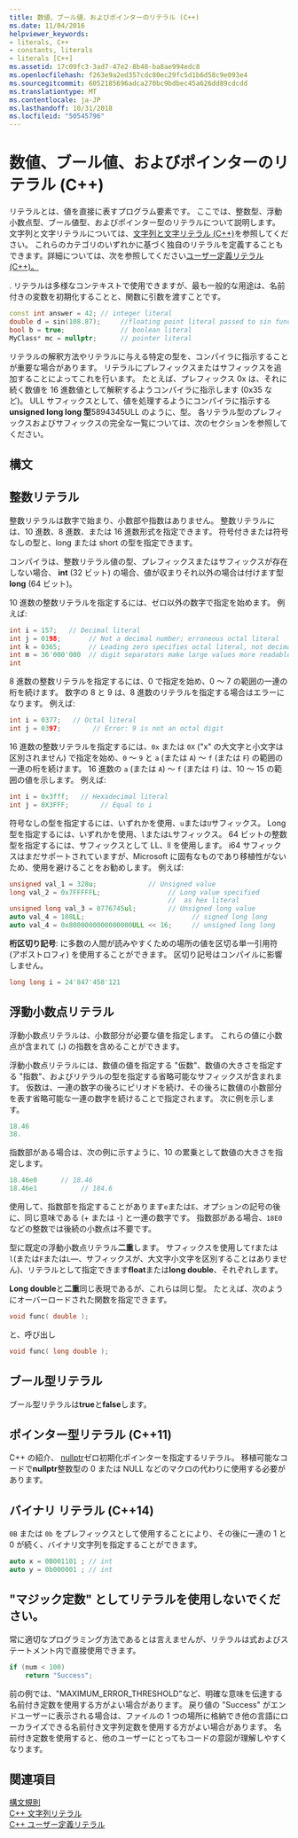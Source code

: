 ```yaml
---
title: 数値、ブール値、およびポインターのリテラル (C++)
ms.date: 11/04/2016
helpviewer_keywords:
- literals, C++
- constants, literals
- literals [C++]
ms.assetid: 17c09fc3-3ad7-47e2-8b48-ba8ae994edc8
ms.openlocfilehash: f263e9a2ed357cdc80ec29fc5d1b6d58c9e093e4
ms.sourcegitcommit: 6052185696adca270bc9bdbec45a626dd89cdcdd
ms.translationtype: MT
ms.contentlocale: ja-JP
ms.lasthandoff: 10/31/2018
ms.locfileid: "50545796"
---
```

# <a name="numeric-boolean-and-pointer-literals--c"></a>数値、ブール値、およびポインターのリテラル (C++)

リテラルとは、値を直接に表すプログラム要素です。 ここでは、整数型、浮動小数点型、ブール値型、およびポインター型のリテラルについて説明します。 文字列と文字リテラルについては、[文字列と文字リテラル (C++)](../cpp/string-and-character-literals-cpp.md)を参照してください。 これらのカテゴリのいずれかに基づく独自のリテラルを定義することもできます。詳細については、次を参照してください[ユーザー定義リテラル (C++)。](../cpp/user-defined-literals-cpp.md)

. リテラルは多様なコンテキストで使用できますが、最も一般的な用途は、名前付きの変数を初期化することと、関数に引数を渡すことです。

```cpp
const int answer = 42; // integer literal
double d = sin(108.87);     //floating point literal passed to sin function
bool b = true;              // boolean literal
MyClass* mc = nullptr;      // pointer literal
```

リテラルの解釈方法やリテラルに与える特定の型を、コンパイラに指示することが重要な場合があります。 リテラルにプレフィックスまたはサフィックスを追加することによってこれを行います。 たとえば、プレフィックス 0x は、それに続く数値を 16 進数値として解釈するようコンパイラに指示します (0x35 など)。 ULL サフィックスとして、値を処理するようにコンパイラに指示する**unsigned long long 型**5894345ULL のように、型。 各リテラル型のプレフィックスおよびサフィックスの完全な一覧については、次のセクションを参照してください。

## <a name="syntax"></a>構文

## <a name="integer-literals"></a>整数リテラル

整数リテラルは数字で始まり、小数部や指数はありません。 整数リテラルには、10 進数、8 進数、または 16 進数形式を指定できます。 符号付きまたは符号なしの型と、long または short の型を指定できます。

コンパイラは、整数リテラル値の型、プレフィックスまたはサフィックスが存在しない場合、 **int** (32 ビット) の場合、値が収まりそれ以外の場合は付けます型**long** (64 ビット)。

10 進数の整数リテラルを指定するには、ゼロ以外の数字で指定を始めます。 例えば:

```cpp
int i = 157;   // Decimal literal
int j = 0198;       // Not a decimal number; erroneous octal literal
int k = 0365;       // Leading zero specifies octal literal, not decimal
int m = 36'000'000  // digit separators make large values more readable
int
```

8 進数の整数リテラルを指定するには、0 で指定を始め、0 ～ 7 の範囲の一連の桁を続けます。 数字の 8 と 9 は、8 進数のリテラルを指定する場合はエラーになります。 例えば:

```cpp
int i = 0377;   // Octal literal
int j = 0397;        // Error: 9 is not an octal digit
```

16 進数の整数リテラルを指定するには、`0x` または `0X` ("x" の大文字と小文字は区別されません) で指定を始め、`0` ～ `9` と `a` (または `A`) ～ `f` (または `F`) の範囲の一連の桁を続けます。 16 進数の `a` (または `A`) ～ `f` (または `F`) は、10 ～ 15 の範囲の値を示します。 例えば:

```cpp
int i = 0x3fff;   // Hexadecimal literal
int j = 0X3FFF;        // Equal to i
```

符号なしの型を指定するには、いずれかを使用、`u`または`U`サフィックス。 Long 型を指定するには、いずれかを使用、`l`または`L`サフィックス。 64 ビットの整数型を指定するには、サフィックスとして LL、ll を使用します。 i64 サフィックスはまだサポートされていますが、Microsoft に固有なものであり移植性がないため、使用を避けることをお勧めします。 例えば:

```cpp
unsigned val_1 = 328u;             // Unsigned value
long val_2 = 0x7FFFFFL;                 // Long value specified
                                        //  as hex literal
unsigned long val_3 = 0776745ul;        // Unsigned long value
auto val_4 = 108LL;                           // signed long long
auto val_4 = 0x8000000000000000ULL << 16;     // unsigned long long
```

**桁区切り記号**: に多数の人間が読みやすくための場所の値を区切る単一引用符 (アポストロフィ) を使用することができます。 区切り記号はコンパイルに影響しません。

```cpp
long long i = 24'847'458'121
```

## <a name="floating-point-literals"></a>浮動小数点リテラル

浮動小数点リテラルは、小数部分が必要な値を指定します。 これらの値に小数点が含まれて (**.**) の指数を含めることができます。

浮動小数点リテラルには、数値の値を指定する "仮数"、数値の大きさを指定する "指数"、およびリテラルの型を指定する省略可能なサフィックスが含まれます。 仮数は、一連の数字の後ろにピリオドを続け、その後ろに数値の小数部分を表す省略可能な一連の数字を続けることで指定されます。 次に例を示します。

```cpp
18.46
38.
```

指数部がある場合は、次の例に示すように、10 の累乗として数値の大きさを指定します。

```cpp
18.46e0      // 18.46
18.46e1           // 184.6
```

使用して、指数部を指定することがあります`e`または`E`、オプションの記号の後に、同じ意味である (+ または -) と一連の数字です。  指数部がある場合、`18E0` などの整数では後続の小数点は不要です。

型に既定の浮動小数点リテラル**二重**します。 サフィックスを使用して`f`または`l`(または`F`または`L`—、サフィックスが、大文字小文字を区別することはありません)、リテラルとして指定できます**float**または**long double**、それぞれします。

**Long double**と**二重**同じ表現であるが、これらは同じ型。 たとえば、次のようにオーバーロードされた関数を指定できます。

```cpp
void func( double );
```

と、呼び出し

```cpp
void func( long double );
```

## <a name="boolean-literals"></a>ブール型リテラル

ブール型リテラルは**true**と**false**します。

## <a name="pointer-literal-c11"></a>ポインター型リテラル (C++11)

C++ の紹介、 [nullptr](../cpp/nullptr.md)ゼロ初期化ポインターを指定するリテラル。 移植可能なコードで**nullptr**整数型の 0 または NULL などのマクロの代わりに使用する必要があります。

## <a name="binary-literals-c14"></a>バイナリ リテラル (C++14)

`0B` または `0b` をプレフィックスとして使用することにより、その後に一連の 1 と 0 が続く、バイナリ文字列を指定することができます。

```cpp
auto x = 0B001101 ; // int
auto y = 0b000001 ; // int
```

## <a name="avoid-using-literals-as-magic-constants"></a>"マジック定数" としてリテラルを使用しないでください。

常に適切なプログラミング方法であるとは言えませんが、リテラルは式およびステートメント内で直接使用できます。

```cpp
if (num < 100)
    return "Success";
```

前の例では、"MAXIMUM_ERROR_THRESHOLD"など、明確な意味を伝達する名前付き定数を使用する方がよい場合があります。 戻り値の "Success" がエンドユーザーに表示される場合は、ファイルの 1 つの場所に格納でき他の言語にローカライズできる名前付き文字列定数を使用する方がよい場合があります。 名前付き定数を使用すると、他のユーザーにとってもコードの意図が理解しやすくなります。

## <a name="see-also"></a>関連項目

[構文規則](../cpp/lexical-conventions.md)<br/>
[C++ 文字列リテラル](../cpp/string-and-character-literals-cpp.md)<br/>
[C++ ユーザー定義リテラル](../cpp/user-defined-literals-cpp.md)